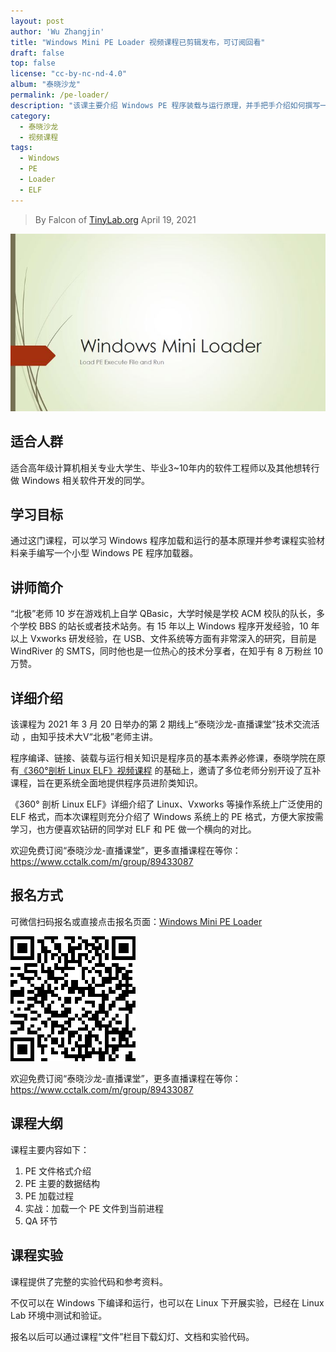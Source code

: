 ```yaml
---
layout: post
author: 'Wu Zhangjin'
title: "Windows Mini PE Loader 视频课程已剪辑发布，可订阅回看"
draft: false
top: false
license: "cc-by-nc-nd-4.0"
album: "泰晓沙龙"
permalink: /pe-loader/
description: "该课主要介绍 Windows PE 程序装载与运行原理，并手把手介绍如何撰写一个小型程序装载器，理论与实战并重"
category:
  - 泰晓沙龙
  - 视频课程
tags:
  - Windows
  - PE
  - Loader
  - ELF
---
```


> By Falcon of [TinyLab.org][1]
> April 19, 2021

![PE 课程宣传图](/images/courses/pe-loader.jpg)

## 适合人群

适合高年级计算机相关专业大学生、毕业3~10年内的软件工程师以及其他想转行做 Windows 相关软件开发的同学。

## 学习目标

通过这门课程，可以学习 Windows 程序加载和运行的基本原理并参考课程实验材料亲手编写一个小型 Windows PE 程序加载器。

## 讲师简介

“北极”老师 10 岁在游戏机上自学 QBasic，大学时候是学校 ACM 校队的队长，多个学校 BBS 的站长或者技术站务。有 15 年以上 Windows 程序开发经验，10 年以上 Vxworks 研发经验，在 USB、文件系统等方面有非常深入的研究，目前是 WindRiver 的 SMTS，同时他也是一位热心的技术分享者，在知乎有 8 万粉丝 10 万赞。

## 详细介绍

该课程为 2021 年 3 月 20 日举办的第 2 期线上“泰晓沙龙-直播课堂”技术交流活动 ，由知乎技术大V“北极”老师主讲。

程序编译、链接、装载与运行相关知识是程序员的基本素养必修课，泰晓学院在原有[《360°剖析 Linux ELF》视频课程](https://www.cctalk.com/m/group/88089283) 的基础上，邀请了多位老师分别开设了互补课程，旨在更系统全面地提供程序员进阶类知识。

《360° 剖析 Linux ELF》详细介绍了 Linux、Vxworks 等操作系统上广泛使用的 ELF 格式，而本次课程则充分介绍了 Windows 系统上的 PE 格式，方便大家按需学习，也方便喜欢钻研的同学对 ELF 和 PE 做一个横向的对比。

欢迎免费订阅“泰晓沙龙-直播课堂”，更多直播课程在等你：<https://www.cctalk.com/m/group/89433087>

## 报名方式

可微信扫码报名或直接点击报名页面：[Windows Mini PE Loader](https://www.cctalk.com/m/group/89507527)

![Windows Mini PE Loader](/images/courses/pe-course-qrcode.png)

欢迎免费订阅“泰晓沙龙-直播课堂”，更多直播课程在等你：<https://www.cctalk.com/m/group/89433087>


## 课程大纲

课程主要内容如下：

1. PE 文件格式介绍
2. PE 主要的数据结构
3. PE 加载过程
4. 实战：加载一个 PE 文件到当前进程
5. QA 环节

## 课程实验

课程提供了完整的实验代码和参考资料。

不仅可以在 Windows 下编译和运行，也可以在 Linux 下开展实验，已经在 Linux Lab 环境中测试和验证。

报名以后可以通过课程“文件”栏目下载幻灯、文档和实验代码。

[1]: http://tinylab.org
